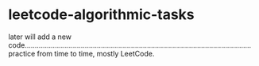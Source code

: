 # leetcode-algorithmic-tasks

later will add a new code.................................................................................................................
practice from time to time,
mostly LeetCode.


